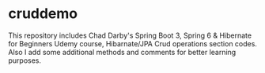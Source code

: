 # cruddemo

This repository includes Chad Darby's Spring Boot 3, Spring 6 & Hibernate for Beginners Udemy course, Hibarnate/JPA Crud operations section codes. 
Also I add some additional methods and comments for better learning purposes.
